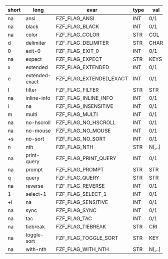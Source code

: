| short | long | evar | type | val |
| ----- | ---- | ---- | ---- | --- |
| na | ansi | FZF_FLAG_ANSI | INT | 0/1 |
| na | black | FZF_FLAG_BLACK | INT | 0/1 |
| na | color | FZF_FLAG_COLOR | STR | COL |
| d | delimiter | FZF_FLAG_DELIMITER | STR | CHAR |
| 0 | exit-0 | FZF_FLAG_EXIT_0 | INT | 0/1 |
| na | expect | FZF_FLAG_EXPECT | STR | KEYS |
| x | extended | FZF_FLAG_EXTENDED | INT | 0/1 |
| e | extended-exact | FZF_FLAG_EXTENDED_EXACT | INT | 0/1 |
| f | filter | FZF_FLAG_FILTER | STR | STR |
| na | inline-info | FZF_FLAG_INLINE_INFO | INT | 0/1 |
| i | na | FZF_FLAG_INSENSITIVE | INT | 0/1 |
| m | multi | FZF_FLAG_MULTI | INT | 0/1 |
| na | no-hscroll | FZF_FLAG_NO_HSCROLL | INT | 0/1 |
| na | no-mouse | FZF_FLAG_NO_MOUSE | INT | 0/1 |
| +s | no-sort | FZF_FLAG_NO_SORT | INT | 0/1 |
| n | nth | FZF_FLAG_NTH | STR | N[,..] |
| na | print-query | FZF_FLAG_PRINT_QUERY | INT | 0/1 |
| na | prompt | FZF_FLAG_PROMPT | STR | STR |
| q | query | FZF_FLAG_QUERY | STR | STR |
| na | reverse | FZF_FLAG_REVERSE | INT | 0/1 |
| 1 | select-1 | FZF_FLAG_SELECT_1 | INT | 0/1 |
| +i | na | FZF_FLAG_SENSITIVE | INT | 0/1 |
| na | sync | FZF_FLAG_SYNC | INT | 0/1 |
| na | tac | FZF_FLAG_TAC | INT | 0/1 |
| na | tiebreak | FZF_FLAG_TIEBREAK | STR | CRI |
| na | toggle-sort | FZF_FLAG_TOGGLE_SORT | STR | KEY |
| na | with-nth | FZF_FLAG_WITH_NTH | STR | N[,..] |
